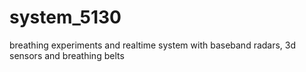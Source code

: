 # system_5130
breathing experiments and realtime system with baseband radars, 3d sensors and breathing belts
